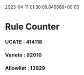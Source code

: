 2023-04-11 01:30:06.849669+00:00
# Rule Counter 
 ### UCATE : 414118

 ### Veneto : 92010

 ### Allowlist : 13929